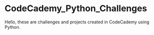# CodeCademy_Python_Challenges
Hello, these are challenges and projects created in CodeCademy using Python. 
